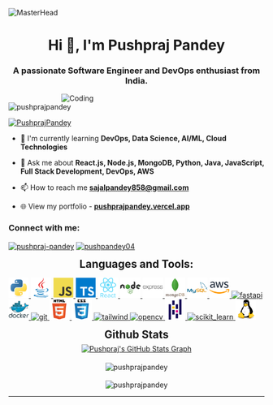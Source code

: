 ![MasterHead](https://capsule-render.vercel.app/api?type=waving&color=gradient&customColorList=6,11,20&height=300&section=header&text=Pushpraj%20Pandey&fontSize=50&fontColor=fff&animation=twinkling&fontAlignY=32&desc=Software%20Engineer%20|%20DevOps%20|%20Full%20Stack%20Developer&descAlignY=51&descAlign=50)

<h1 align="center">Hi 👋, I'm Pushpraj Pandey</h1>
<h3 align="center">A passionate Software Engineer and DevOps enthusiast from India.</h3>
<img align="right" alt="Coding" width="400" src="https://i.pinimg.com/originals/7e/b2/49/7eb249f2fd2e58e9ad6dd60ef892971b.gif">

<p align="left"> <img src="https://komarev.com/ghpvc/?username=pushprajpandey&label=Profile%20views&color=0e75b6&style=flat" alt="pushprajpandey" /> </p>

<p align="left"> <a href="https://github.com/PushprajPandey" target="blank"><img src="https://img.shields.io/github/followers/PushprajPandey?logo=github&style=for-the-badge" alt="PushprajPandey" /></a> </p>

- 🌱 I'm currently learning **DevOps, Data Science, AI/ML, Cloud Technologies**

- 💬 Ask me about **React.js, Node.js, MongoDB, Python, Java, JavaScript, Full Stack Development, DevOps, AWS**

- 📫 How to reach me **sajalpandey858@gmail.com**

- 🌐 View my portfolio - **[pushprajpandey.vercel.app](https://pushprajpandey.vercel.app)**

<h3 align="left">Connect with me:</h3>
<p align="left">
<a href="https://www.linkedin.com/in/pushpraj-pandey-249732250/" target="blank"><img align="center" src="https://raw.githubusercontent.com/rahuldkjain/github-profile-readme-generator/master/src/images/icons/Social/linked-in-alt.svg" alt="pushpraj-pandey" height="30" width="40" /></a>
<a href="https://www.instagram.com/pushpandey04" target="blank"><img align="center" src="https://raw.githubusercontent.com/rahuldkjain/github-profile-readme-generator/master/src/images/icons/Social/instagram.svg" alt="pushpandey04" height="30" width="40" /></a>
</p>

<h2 align="center" style="margin: 10px;">Languages and Tools:</h2>
<p align="left"> 
<a href="https://www.python.org" target="_blank" rel="noreferrer"> <img src="https://raw.githubusercontent.com/devicons/devicon/master/icons/python/python-original.svg" alt="python" width="40" height="40"/> </a> 
<a href="https://www.java.com" target="_blank" rel="noreferrer"> <img src="https://raw.githubusercontent.com/devicons/devicon/master/icons/java/java-original.svg" alt="java" width="40" height="40"/> </a> 
<a href="https://developer.mozilla.org/en-US/docs/Web/JavaScript" target="_blank" rel="noreferrer"> <img src="https://raw.githubusercontent.com/devicons/devicon/master/icons/javascript/javascript-original.svg" alt="javascript" width="40" height="40"/> </a> 
<a href="https://www.typescriptlang.org/" target="_blank" rel="noreferrer"> <img src="https://raw.githubusercontent.com/devicons/devicon/master/icons/typescript/typescript-original.svg" alt="typescript" width="40" height="40"/> </a> 
<a href="https://reactjs.org/" target="_blank" rel="noreferrer"> <img src="https://raw.githubusercontent.com/devicons/devicon/master/icons/react/react-original-wordmark.svg" alt="react" width="40" height="40"/> </a> 
<a href="https://nodejs.org" target="_blank" rel="noreferrer"> <img src="https://raw.githubusercontent.com/devicons/devicon/master/icons/nodejs/nodejs-original-wordmark.svg" alt="nodejs" width="40" height="40"/> </a> 
<a href="https://expressjs.com" target="_blank" rel="noreferrer"> <img src="https://raw.githubusercontent.com/devicons/devicon/master/icons/express/express-original-wordmark.svg" alt="express" width="40" height="40"/> </a> 
<a href="https://www.mongodb.com/" target="_blank" rel="noreferrer"> <img src="https://raw.githubusercontent.com/devicons/devicon/master/icons/mongodb/mongodb-original-wordmark.svg" alt="mongodb" width="40" height="40"/> </a> 
<a href="https://www.mysql.com/" target="_blank" rel="noreferrer"> <img src="https://raw.githubusercontent.com/devicons/devicon/master/icons/mysql/mysql-original-wordmark.svg" alt="mysql" width="40" height="40"/> </a> 
<a href="https://aws.amazon.com" target="_blank" rel="noreferrer"> <img src="https://raw.githubusercontent.com/devicons/devicon/master/icons/amazonwebservices/amazonwebservices-original-wordmark.svg" alt="aws" width="40" height="40"/> </a> 
<a href="https://fastapi.tiangolo.com/" target="_blank" rel="noreferrer"> <img src="https://fastapi.tiangolo.com/img/logo-margin/logo-teal.png" alt="fastapi" width="40" height="40"/> </a> 
<a href="https://www.docker.com/" target="_blank" rel="noreferrer"> <img src="https://raw.githubusercontent.com/devicons/devicon/master/icons/docker/docker-original-wordmark.svg" alt="docker" width="40" height="40"/> </a> 
<a href="https://git-scm.com/" target="_blank" rel="noreferrer"> <img src="https://www.vectorlogo.zone/logos/git-scm/git-scm-icon.svg" alt="git" width="40" height="40"/> </a> 
<a href="https://www.w3.org/html/" target="_blank" rel="noreferrer"> <img src="https://raw.githubusercontent.com/devicons/devicon/master/icons/html5/html5-original-wordmark.svg" alt="html5" width="40" height="40"/> </a> 
<a href="https://www.w3schools.com/css/" target="_blank" rel="noreferrer"> <img src="https://raw.githubusercontent.com/devicons/devicon/master/icons/css3/css3-original-wordmark.svg" alt="css3" width="40" height="40"/> </a> 
<a href="https://tailwindcss.com/" target="_blank" rel="noreferrer"> <img src="https://www.vectorlogo.zone/logos/tailwindcss/tailwindcss-icon.svg" alt="tailwind" width="40" height="40"/> </a> 
<a href="https://opencv.org/" target="_blank" rel="noreferrer"> <img src="https://www.vectorlogo.zone/logos/opencv/opencv-icon.svg" alt="opencv" width="40" height="40"/> </a> 
<a href="https://pandas.pydata.org/" target="_blank" rel="noreferrer"> <img src="https://raw.githubusercontent.com/devicons/devicon/2ae2a900d2f041da66e950e4d48052658d850630/icons/pandas/pandas-original.svg" alt="pandas" width="40" height="40"/> </a> 
<a href="https://scikit-learn.org/" target="_blank" rel="noreferrer"> <img src="https://upload.wikimedia.org/wikipedia/commons/0/05/Scikit_learn_logo_small.svg" alt="scikit_learn" width="40" height="40"/> </a> 
<a href="https://www.linux.org/" target="_blank" rel="noreferrer"> <img src="https://raw.githubusercontent.com/devicons/devicon/master/icons/linux/linux-original.svg" alt="linux" width="40" height="40"/> </a> 
</p>

<div align="center">
<h2 align="center" style="margin: 5px 10px;">Github Stats</h2>

<a href="https://github.com/PushprajPandey/PushprajPandey">
  <img align="center" src="https://github-profile-summary-cards.vercel.app/api/cards/profile-details?username=PushprajPandey&theme=github_dark&hide_border=true" alt="Pushpraj's GitHub Stats Graph"/>
</a>
<br><br>
<img align="center" src="https://github-readme-stats.vercel.app/api?username=PushprajPandey&show_icons=true&theme=github_dark&show_icons=true&layout=compact&hide_rank=false" alt="pushprajpandey"  />
<br><br>
<img align="center" src="https://github-readme-stats.vercel.app/api/top-langs/?username=PushprajPandey&layout=compact&theme=github_dark&show_icons=true" alt="pushprajpandey" />
</div>

---

